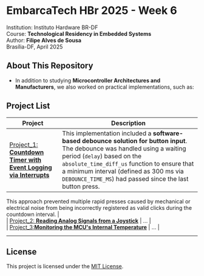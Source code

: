 # **EmbarcaTech HBr 2025 - Week 6**  

Institution: Instituto Hardware BR-DF  
Course: **Technological Residency in Embedded Systems**  
Author: **Filipe Alves de Sousa**  
Brasília-DF, April 2025  

## **About This Repository**  
- In addition to studying **Microcontroller Architectures and Manufacturers**, we also worked on practical implementations, such as:

## **Project List**  

| Project | Description |  
|---------|------------|  
| [Project_1: **Countdown Timer with Event Logging via Interrupts**](https://github.com/filipe19/) | This implementation included a **software-based debounce solution for button input**. The debounce was handled using a waiting period (`delay`) based on the `absolute_time_diff_us` function to ensure that a minimum interval (defined as 300 ms via `DEBOUNCE_TIME_MS`) had passed since the last button press.  
This approach prevented multiple rapid presses caused by mechanical or electrical noise from being incorrectly registered as valid clicks during the countdown interval.
 |  
| [Project_2: **Reading Analog Signals from a Joystick**](https://github.com/filipe19/) | ... |  
| [Project_3:**Monitoring the MCU's Internal Temperature**](https://github.com/filipe19/) | ... |  

---  

## **License**  

This project is licensed under the [MIT License](LICENSE).